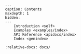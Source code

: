 ```{toctree}
---
caption: Contents
maxdepth: 1
hidden:
---
    Introduction <self>
    Examples <examples/index>
    API Reference <apidocs/index>
    Index <genindex>
```

```{include} ../README.md
:relative-docs: docs/
```
